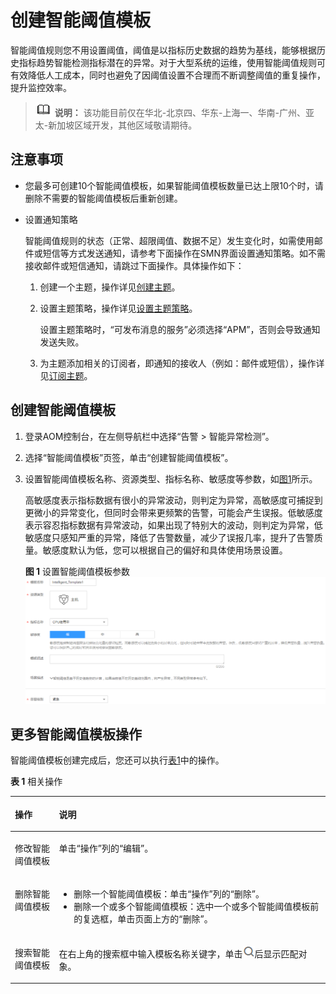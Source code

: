 # 创建智能阈值模板<a name="aom_02_0034"></a>

智能阈值规则您不用设置阈值，阈值是以指标历史数据的趋势为基线，能够根据历史指标趋势智能检测指标潜在的异常。对于大型系统的运维，使用智能阈值规则可有效降低人工成本，同时也避免了因阈值设置不合理而不断调整阈值的重复操作，提升监控效率。

>![](public_sys-resources/icon-note.gif) **说明：** 
>该功能目前仅在华北-北京四、华东-上海一、华南-广州、亚太-新加坡区域开发，其他区域敬请期待。

## 注意事项<a name="zh-cn_topic_0169698518_section131233532712"></a>

-   您最多可创建10个智能阈值模板，如果智能阈值模板数量已达上限10个时，请删除不需要的智能阈值模板后重新创建。
-   设置通知策略

    智能阈值规则的状态（正常、超限阈值、数据不足）发生变化时，如需使用邮件或短信等方式发送通知，请参考下面操作在SMN界面设置通知策略。如不需接收邮件或短信通知，请跳过下面操作。具体操作如下：

    1.  创建一个主题，操作详见[创建主题](https://support.huaweicloud.com/usermanual-smn/zh-cn_topic_0043961401.html)。
    2.  设置主题策略，操作详见[设置主题策略](https://support.huaweicloud.com/usermanual-smn/zh-cn_topic_0043394891.html)。

        设置主题策略时，“可发布消息的服务”必须选择“APM”，否则会导致通知发送失败。

    3.  为主题添加相关的订阅者，即通知的接收人（例如：邮件或短信），操作详见[订阅主题](https://support.huaweicloud.com/usermanual-smn/zh-cn_topic_0043961402.html)。


## 创建智能阈值模板<a name="zh-cn_topic_0169698518_section937318391514"></a>

1.  登录AOM控制台，在左侧导航栏中选择“告警 \> 智能异常检测”。
2.  选择“智能阈值模板”页签，单击“创建智能阈值模板”。
3.  设置智能阈值模板名称、资源类型、指标名称、敏感度等参数，如[图1](#fig13306344175517)所示。

    高敏感度表示指标数据有很小的异常波动，则判定为异常，高敏感度可捕捉到更微小的异常变化，但同时会带来更频繁的告警，可能会产生误报。低敏感度表示容忍指标数据有异常波动，如果出现了特别大的波动，则判定为异常，低敏感度只感知严重的异常，降低了告警数量，减少了误报几率，提升了告警质量。敏感度默认为低，您可以根据自己的偏好和具体使用场景设置。

    **图 1**  设置智能阈值模板参数<a name="fig13306344175517"></a>  
    ![](figures/设置智能阈值模板参数.png "设置智能阈值模板参数")


## 更多智能阈值模板操作<a name="zh-cn_topic_0169698518_section139631719145920"></a>

智能阈值模板创建完成后，您还可以执行[表1](#zh-cn_topic_0169698518_table15831736105910)中的操作。

**表 1**  相关操作

<a name="zh-cn_topic_0169698518_table15831736105910"></a>
<table><thead align="left"><tr id="zh-cn_topic_0169698518_row14583153620596"><th class="cellrowborder" valign="top" width="14.000000000000002%" id="mcps1.2.3.1.1"><p id="zh-cn_topic_0169698518_p10583203610596"><a name="zh-cn_topic_0169698518_p10583203610596"></a><a name="zh-cn_topic_0169698518_p10583203610596"></a>操作</p>
</th>
<th class="cellrowborder" valign="top" width="86%" id="mcps1.2.3.1.2"><p id="zh-cn_topic_0169698518_p35838364598"><a name="zh-cn_topic_0169698518_p35838364598"></a><a name="zh-cn_topic_0169698518_p35838364598"></a>说明</p>
</th>
</tr>
</thead>
<tbody><tr id="zh-cn_topic_0169698518_row59859311645"><td class="cellrowborder" valign="top" width="14.000000000000002%" headers="mcps1.2.3.1.1 "><p id="zh-cn_topic_0169698518_p3583036195916"><a name="zh-cn_topic_0169698518_p3583036195916"></a><a name="zh-cn_topic_0169698518_p3583036195916"></a>修改智能阈值模板</p>
</td>
<td class="cellrowborder" valign="top" width="86%" headers="mcps1.2.3.1.2 "><p id="zh-cn_topic_0169698518_p1157519209263"><a name="zh-cn_topic_0169698518_p1157519209263"></a><a name="zh-cn_topic_0169698518_p1157519209263"></a>单击“操作”列的“编辑”。</p>
</td>
</tr>
<tr id="zh-cn_topic_0169698518_row155831436125915"><td class="cellrowborder" valign="top" width="14.000000000000002%" headers="mcps1.2.3.1.1 "><p id="zh-cn_topic_0169698518_p205831436115916"><a name="zh-cn_topic_0169698518_p205831436115916"></a><a name="zh-cn_topic_0169698518_p205831436115916"></a>删除智能阈值模板</p>
</td>
<td class="cellrowborder" valign="top" width="86%" headers="mcps1.2.3.1.2 "><a name="zh-cn_topic_0169698518_ul98211552932"></a><a name="zh-cn_topic_0169698518_ul98211552932"></a><ul id="zh-cn_topic_0169698518_ul98211552932"><li>删除一个智能阈值模板：单击“操作”列的“删除”。</li><li>删除一个或多个智能阈值模板：选中一个或多个智能阈值模板前的复选框，单击页面上方的“删除”。</li></ul>
</td>
</tr>
<tr id="zh-cn_topic_0169698518_row1058316369591"><td class="cellrowborder" valign="top" width="14.000000000000002%" headers="mcps1.2.3.1.1 "><p id="zh-cn_topic_0169698518_p1358333615919"><a name="zh-cn_topic_0169698518_p1358333615919"></a><a name="zh-cn_topic_0169698518_p1358333615919"></a>搜索智能阈值模板</p>
</td>
<td class="cellrowborder" valign="top" width="86%" headers="mcps1.2.3.1.2 "><p id="zh-cn_topic_0169698518_p18575132052613"><a name="zh-cn_topic_0169698518_p18575132052613"></a><a name="zh-cn_topic_0169698518_p18575132052613"></a>在右上角的搜索框中输入模板名称关键字，单击<a name="zh-cn_topic_0169698518_image6804836134611"></a><a name="zh-cn_topic_0169698518_image6804836134611"></a><span><img id="zh-cn_topic_0169698518_image6804836134611" src="figures/icon-search-5.png"></span>后显示匹配对象。</p>
</td>
</tr>
</tbody>
</table>

